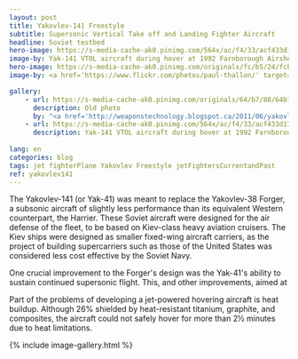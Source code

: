 ```yaml
---
layout: post
title: Yakovlev-141 Freestyle
subtitle: Supersonic Vertical Take off and Landing Fighter Aircraft
headline: Soviet testbed
hero-image: https://s-media-cache-ak0.pinimg.com/564x/ac/f4/33/acf433d17f4ae749aca170452fcc8f4c.jpg
image-by: Yak-141 VTOL aircraft during hover at 1992 Farnborough Airshow
hero-image: https://s-media-cache-ak0.pinimg.com/originals/fc/b5/24/fcb524a67bb0fd6d47e78d733b7cb1b2.jpg
image-by: <a href='https://www.flickr.com/photos/paul-thallon/' target='_new'>Paul Thallon - Aviation Photos</a> on <a href='https://www.flickr.com/photos/paul-thallon/15487316309/' target='_new'>Flickr</a>

gallery:
    - url: https://s-media-cache-ak0.pinimg.com/originals/64/b7/88/64b788ff138375f994780fc644d6cd90.jpg
      description: Old photo
      by: "<a href='http://weaponstechnology.blogspot.ca/2011/06/yakovlev-yak-141-nato-code-freestyle.html' target='_new'>WEAPONS TECHNOLOGY</a>"
    - url: https://s-media-cache-ak0.pinimg.com/564x/ac/f4/33/acf433d17f4ae749aca170452fcc8f4c.jpg
      description: Yak-141 VTOL aircraft during hover at 1992 Farnborough Airshow
      
lang: en
categories: blog
tags: jet fighterPlane Yakovlev Freestyle jetFightersCurrentandPast
ref: yakovlev141
---
```

The Yakovlev-141 (or Yak-41) was meant to replace the Yakovlev-38 Forger, a subsonic aircraft of slightly less performance than its equivalent Western counterpart, the Harrier. These Soviet aircraft were designed for the air defense of the fleet, to be based on Kiev-class heavy aviation cruisers. The Kiev ships were designed as smaller fixed-wing aircraft carriers, as the project of building supercarriers such as those of the United States was considered less cost effective by the Soviet Navy.

One crucial improvement to the Forger's design was the Yak-41's ability to sustain continued supersonic flight. This, and other improvements, aimed at 

Part of the problems of developing a jet-powered hovering aircraft is heat buildup. Although 26% shielded by heat-resistant titanium, graphite, and composites, the aircraft could not safely hover for more than 2½ minutes due to heat limitations.

{% include image-gallery.html %}
